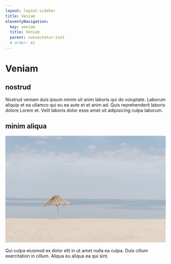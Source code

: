 ```yaml
---
layout: layout-sidebar
title: Veniam
eleventyNavigation:
  key: veniam
  title: Veniam
  parent: consectetur-sint
  # order: 42
---
```


# Veniam

## nostrud

Nostrud veniam duis ipsum minim sit anim laboris qui do voluptate. Laborum aliquip et ea ullamco qui eu ea aute et et anim ad. Quis reprehenderit laboris dolore Lorem et. Velit laboris dolor esse amet sit adipisicing culpa laborum.

## minim aliqua

<img class="bordered" src="/static/images/bulksplash-guybas-EoqOVrMgmSA.jpg" alt="bulksplash-guybas-EoqOVrMgmSA.jpg" />

Qui culpa eiusmod ex dolor elit in ut amet nulla ea culpa. Duis cillum exercitation in cillum. Aliqua eu aliqua ea qui sint.
